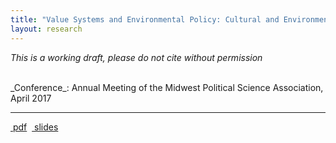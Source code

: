 ```yaml
---
title: "Value Systems and Environmental Policy: Cultural and Environmental Cognition and Climate Change Risk"
layout: research
---
```


_This is a working draft, please do not cite without permission_

<br />
_Conference_: Annual Meeting of the Midwest Political Science Association, April 2017

<hr class="separator">

<p><a href="{{ site.url }}/files/nowlinMPSA2017.pdf"><i class="fa fa-file-pdf-o"></i>&nbsp;pdf</a>&nbsp;&nbsp;<a href="{{ site.url }}/files/valuesMPSA.pdf"><i class="fa fa-file-powerpoint-o"></i>&nbsp;slides</a></p>

